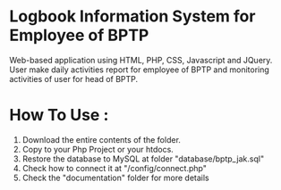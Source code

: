 # Logbook Information System for Employee of BPTP
Web-based application using HTML, PHP, CSS, Javascript and JQuery. 
User make daily activities report for employee of BPTP and monitoring activities of user for head of BPTP.

# How To Use :

1. Download the entire contents of the folder.
2. Copy to your Php Project or your htdocs.
3. Restore the database to MySQL at folder "database/bptp_jak.sql"
4. Check how to connect it at "/config/connect.php"
5. Check the "documentation" folder for more details
